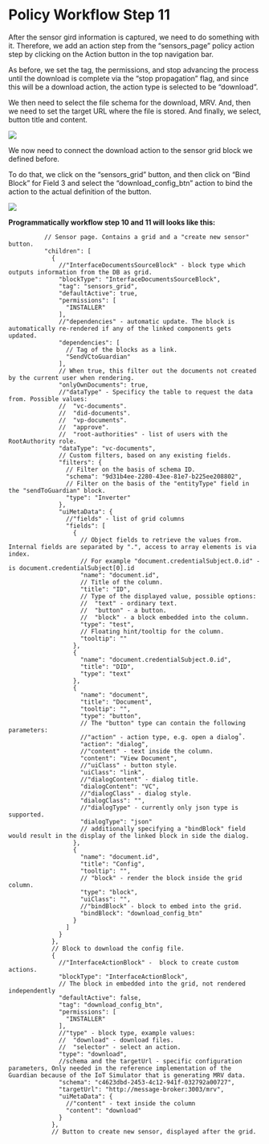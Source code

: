 # Policy Workflow Step 11

After the sensor gird information is captured, we need to do something with it. Therefore, we add an action step from the “sensors\_page” policy action step by clicking on the Action button in the top navigation bar.

As before, we set the tag, the permissions, and stop advancing the process until the download is complete via the “stop propagation” flag, and since this will be a download action, the action type is selected to be “download”.

We then need to select the file schema for the download, MRV. And, then we need to set the target URL where the file is stored. And finally, we select, button title and content.

![](../.gitbook/assets/PW\_16.png)

We now need to connect the download action to the sensor grid block we defined before.

To do that, we click on the “sensors\_grid” button, and then click on “Bind Block” for Field 3 and select the “download\_config\_btn” action to bind the action to the actual definition of the button.

![](../.gitbook/assets/PW\_17.2.png)

**Programmatically workflow step 10 and 11 will looks like this:**

```
          // Sensor page. Contains a grid and a "create new sensor" button.
          "children": [
            {
              //"InterfaceDocumentsSourceBlock" - block type which outputs information from the DB as grid.
              "blockType": "InterfaceDocumentsSourceBlock",
              "tag": "sensors_grid",
              "defaultActive": true,
              "permissions": [
                "INSTALLER"
              ],
              //"dependencies" - automatic update. The block is automatically re-rendered if any of the linked components gets updated.
              "dependencies": [
                // Tag of the blocks as a link.
                "SendVCtoGuardian"
              ],
              // When true, this filter out the documents not created by the current user when rendering.
              "onlyOwnDocuments": true,
              //"dataType" - Specificy the table to request the data from. Possible values:
              //  "vc-documents".
              //  "did-documents".
              //  "vp-documents".
              //  "approve".
              //  "root-authorities" - list of users with the RootAuthority role.
              "dataType": "vc-documents",
              // Custom filters, based on any existing fields.
              "filters": {
                // Filter on the basis of schema ID.
                "schema": "9d31b4ee-2280-43ee-81e7-b225ee208802",
                // Filter on the basis of the "entityType" field in the "sendToGuardian" block.
                "type": "Inverter"
              },
              "uiMetaData": {
                //"fields" - list of grid columns
                "fields": [
                  {
                    // Object fields to retrieve the values from. Internal fields are separated by ".", access to array elements is via index.
                    // For example "document.credentialSubject.0.id" - is document.credentialSubject[0].id
                    "name": "document.id",
                    // Title of the column.
                    "title": "ID",
                    // Type of the displayed value, possible options:
                    //  "text" - ordinary text.
                    //  "button" - a button.
                    //  "block" - a block embedded into the column.
                    "type": "test",
                    // Floating hint/tooltip for the column.
                    "tooltip": ""
                  },
                  {
                    "name": "document.credentialSubject.0.id",
                    "title": "DID",
                    "type": "text"
                  },
                  {
                    "name": "document",
                    "title": "Document",
                    "tooltip": "",
                    "type": "button",
                    // The "button" type can contain the following parameters:
                    //"action" - action type, e.g. open a dialog˚.
                    "action": "dialog",
                    //"content" - text inside the column.
                    "content": "View Document",
                    //"uiClass" - button style.
                    "uiClass": "link",
                    //"dialogContent" - dialog title.
                    "dialogContent": "VC",
                    //"dialogClass" - dialog style.
                    "dialogClass": "",
                    //"dialogType" - currently only json type is supported.
                    "dialogType": "json"
                    // additionally specifying a "bindBlock" field would result in the display of the linked block in side the dialog.
                  },
                  {
                    "name": "document.id",
                    "title": "Config",
                    "tooltip": "",
                    // "block" - render the block inside the grid column.
                    "type": "block",
                    "uiClass": "",
                    //"bindBlock" - block to embed into the grid.
                    "bindBlock": "download_config_btn"
                  }
                ]
              }
            },
            // Block to download the config file.
            {
              //"InterfaceActionBlock" -  block to create custom actions.
              "blockType": "InterfaceActionBlock",
              // The block in embedded into the grid, not rendered independently
              "defaultActive": false,
              "tag": "download_config_btn",
              "permissions": [
                "INSTALLER"
              ],
              //"type" - block type, example values:
              //  "download" - download files.
              //  "selector" - select an action.
              "type": "download",
              //schema and the targetUrl - specific configuration parameters, Only needed in the reference implementation of the Guardian because of the IoT Simulator that is generating MRV data.
              "schema": "c4623dbd-2453-4c12-941f-032792a00727",
              "targetUrl": "http://message-broker:3003/mrv",
              "uiMetaData": {
                //"content" - text inside the column
                "content": "download"
              }
            },
            // Button to create new sensor, displayed after the grid.               
```
